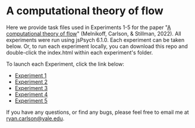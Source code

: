 # A computational theory of flow

Here we provide task files used in Experiments 1-5 for the paper "[A computational theory of flow](https://psyarxiv.com/9q3jd)" (Melnikoff, Carlson, & Stillman, 2022). All experiments were run using jsPsych 6.1.0. Each experiment can be taken below. Or, to run each experiment locally, you can download this repo and double-click the index.html within each experiment's folder.

To launch each Experiment, click the link below:
- [Experiment 1](https://carlsonrw.github.io/flowAsMI/exp1)
- [Experiment 2](https://carlsonrw.github.io/flowAsMI/exp2)
- [Experiment 3](https://carlsonrw.github.io/flowAsMI/exp3)
- [Experiment 4](https://carlsonrw.github.io/flowAsMI/exp4)
- [Experiment 5](https://carlsonrw.github.io/flowAsMI/exp5)

If you have any questions, or find any bugs, please feel free to email me at ryan.carlson@yale.edu.
